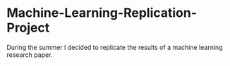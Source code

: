 # Machine-Learning-Replication-Project
During the summer I decided to replicate the results of a machine learning research paper.
